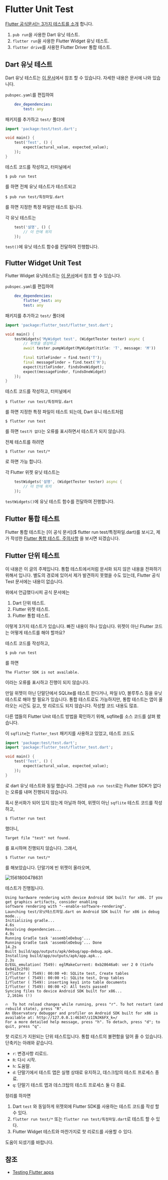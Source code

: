 # Flutter Unit Test

[Flutter 공식문서는 3가지 테스트를 소개](https://flutter.dev/docs/testing) 합니다.

1. `pub run`을 사용한 Dart 유닛 테스트.
2. `flutter run`을 사용한 Flutter Widget 유닛 테스트.
3. `flutter drive`를 사용한 Flutter Driver 통합 테스트.

## Dart 유닛 테스트

Dart 유닛 테스트는 [이 문서](https://flutter.dev/docs/cookbook/testing/unit/introduction)에서 참조 할 수 있습니다. 자세한 내용은 문서에 나와 있습니다.

`pubspec.yaml`를 편집하여

```yaml
    dev_dependencies:
        test: any
```

패키지를 추가하고 `test/` 폴더에 

```dart
import 'package:test/test.dart';

void main() {
 	test('Test', () {
   		expect(actural_value, expected_value);
 	});
}
```

테스트 코드를 작성하고, 터미널에서

```
$ pub run test
```

를 하면 전체 유닛 테스트가 테스트되고

```
$ pub run test/특정파일.dart
```

를 하면 지정한 특정 파일만 테스트 됩니다.

각 유닛 테스트는 

```dart
 	test('설명', () {
        // 이 안에 위치
 	});
```

`test()`에 유닛 테스트 함수를 전달하여 진행합니다.

## Flutter Widget Unit Test

Flutter Widget 유닛테스트는 [이 문서](https://flutter.dev/docs/cookbook/testing/widget/introduction)에서 참조 할 수 있습니다.

`pubspec.yaml`를 편집하여

```yaml
    dev_dependencies:
        flutter_test: any
        test: any
```

패키지를 추가하고 `test/` 폴더에 

```dart
import 'package:flutter_test/flutter_test.dart';

void main() {
 	testWidgets('MyWidget test', (WidgetTester tester) async {
		// 위젯을 생성하고
		await tester.pumpWidget(MyWidget(title: 'T', message: 'M'))
          
		final titleFinder = find.text('T');
		final messageFinder = find.text('M'); 
		expect(titleFinder, findsOneWidget);
		expect(messageFinder, findsOneWidget)        
  	});
}
```

테스트 코드를 작성하고, 터미널에서

```
$ flutter run test/특정파일.dart
```

를 하면 지정한 특정 파일이 테스트 되는데, Dart 유니 테스트처럼

```
$ flutter run test
```

를 하면 `test가 없다`는 오류를 표시하면서 테스트가 되지 않습니다. 

전체 테스트를 하려면

```
$ flutter run test/*
```

로 하면 가능 합니다.

각 Flutter 위젯 유닛 테스트는 

```dart
 	testWidgets('설명', (WidgetTester tester) async {
        // 이 안에 위치
 	});
```

`testWidgets()`에 유닛 테스트 함수를 전달하여 진행합니다.

## Flutter 통합 테스트

Flutter 통합 테스트는 [이 공식 문서]($ flutter run test/특정파일.dart)를 보시고, 제가 작성한 [Flutter 통합 테스트, 주의사항](integrated_test.md) 을 보시면 되겠습니다.

## Flutter 단위 테스트

이 내용은 이 글의 주제입니다. 통합 테스트에서처럼 문서화 되지 않은 내용을 전파하기 위해서 입니다. 별도의 경로에 있어서 제가 발견하지 못했을 수도 있는데, Flutter 공식 Test 문서에는 내용이 없습니다.

위에서 언급했다시피 공식 문서에는 

1. Dart 단위 테스트.
2. Flutter 위젯 테스트.
3. Flutter 통합 테스트.

이렇게 3가지 테스트가 있습니다. 빠진 내용이 하나 있습니다. 위젯이 아닌 Flutter 코드는 어떻게 테스트를 해야 할까요?

테스트 코드를 작성하고,

```
$ pub run test
```

를 하면 

```
The Flutter SDK is not available.
```

이라는 오류를 표시하고 진행이 되지 않습니다.

만일 위젯이 아닌 단말단에서 SQLite를 테스트 한다거나, 파일 I/O, 블루투스 등을 유닛 테스트로 해야 할 필요가 있습니다. 통합 테스트로도 가능하지만, 통합 테스트는 앱이 올라오는 시간도 길고, 핫 리로드도 되지 않습니다. 작성할 코드 내용도 많죠.

다른 앱들의 Flutter Unit 테스트 방법을 확인하기 위해, sqflite를 소스 코드를 살펴 봤습니다.

이 `sqflite`는 `flutter_test` 패키지를 사용하고 있었고, 테스트 코드도 

```dart
import 'package:test/test.dart';
import 'package:flutter_test/flutter_test.dart';

void main() {
 	test('Test', () {
   		expect(actural_value, expected_value);
 	});
}
```

로 dart 유닛 테스트와 동일 했습니다. 그런데 `pub run test`로는 Flutter SDK가 없다는 오류를 내며 진행되지 않습니다.

혹시 문서화가 되어 있지 않는게 아닐까 하여, 위젯이 아닌 `sqflite` 테스트 코드를 작성하고,

```
$ flutter run test
```

했더니,

```
Target file "test" not found.
```

를 표시하며 진행되지 않습니다. 그래서,

```
$ flutter run test/*
```

를 해보았습니다. 단말기에 빈 위젯이 올라오며,

![1561800478631](/home/booil/.config/Typora/typora-user-images/1561800478631.png)

테스트가 진행됩니다.

```
Using hardware rendering with device Android SDK built for x86. If you get graphics artifacts, consider enabling
software rendering with "--enable-software-rendering".
Launching test/유닛테스트파일.dart on Android SDK built for x86 in debug mode...
Initializing gradle...                                              4.6s
Resolving dependencies...                                           4.9s
Running Gradle task 'assembleDebug'...                                  
Running Gradle task 'assembleDebug'... Done                        14.2s
Built build/app/outputs/apk/debug/app-debug.apk.
Installing build/app/outputs/apk/app.apk...                         2.3s
D/EGL_emulation( 7549): eglMakeCurrent: 0xb28646a0: ver 2 0 (tinfo 0x9413c2f0)
I/flutter ( 7549): 00:00 +0: SQLite test, Create tables
I/flutter ( 7549): 00:00 +1: SQLite test, Drop tables
I/flutter ( 7549): inserting key1 into table documents                  
I/flutter ( 7549): 00:00 +2: All tests passed!                          
Syncing files to device Android SDK built for x86...                    
 2,161ms (!)                                       

🔥  To hot reload changes while running, press "r". To hot restart (and rebuild state), press "R".
An Observatory debugger and profiler on Android SDK built for x86 is available at: http://127.0.0.1:46347/z1INJK6FX_k=/
For a more detailed help message, press "h". To detach, press "d"; to quit, press "q".
```

핫 리로드가 지원되는 단위 테스트입니다. 통합 테스트의 불편함을 덜어 줄 수 있습니다. 단축키는 아래와 같습니다.

- `r`: 변경사항 리로드.
- `R`: 다시 시작.
- `h`: 도움말.
- `d`: 단말기에서 테스트 앱은 실행 상태로 유지하고, 데스크탑의 테스트 프로세스  종료.
- `q`: 단말기 테스트 앱과 데스크탑의 테스트 프로세스 둘 다 종료.

정리를 하자면

1. Dart `test`  와 동일하게 위젯외에 Flutter SDK를 사용하는 테스트 코드를 작성 할 수 있다.
2. `flutter run test/*` 또는 `flutter run test/특정파일.dart`로 테스트 할 수 있다.
3. Flutter Widget 테스트와 마찬가지로 핫 리로드를 사용할 수 있다.

도움이 되셨기를 바랍니다.

## 참조

- [Testing Flutter apps](https://flutter.dev/docs/testing)

